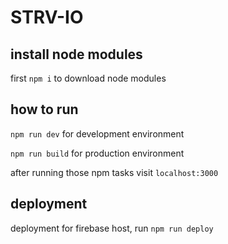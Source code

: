 # STRV-IO

## install node modules
first `npm i` to download node modules

## how to run 

`npm run dev` for development environment

`npm run build` for production environment


after running those npm tasks visit `localhost:3000`


## deployment
deployment for firebase host, run `npm run deploy` 

